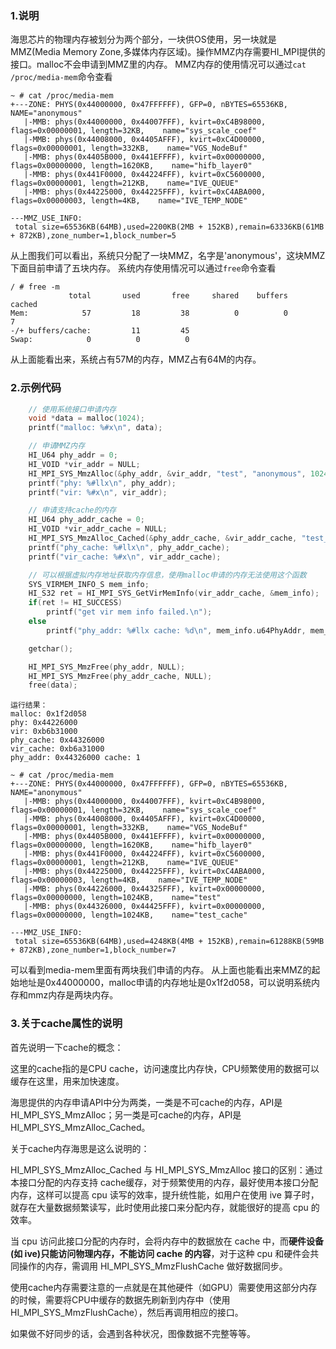 ### 1.说明
海思芯片的物理内存被划分为两个部分，一块供OS使用，另一块就是MMZ(Media Memory Zone,多媒体内存区域)。操作MMZ内存需要HI_MPI提供的接口。malloc不会申请到MMZ里的内存。
MMZ内存的使用情况可以通过`cat /proc/media-mem`命令查看
```
~ # cat /proc/media-mem 
+---ZONE: PHYS(0x44000000, 0x47FFFFFF), GFP=0, nBYTES=65536KB,    NAME="anonymous"
   |-MMB: phys(0x44000000, 0x44007FFF), kvirt=0xC4B98000, flags=0x00000001, length=32KB,    name="sys_scale_coef"
   |-MMB: phys(0x44008000, 0x4405AFFF), kvirt=0xC4D00000, flags=0x00000001, length=332KB,    name="VGS_NodeBuf"
   |-MMB: phys(0x4405B000, 0x441EFFFF), kvirt=0x00000000, flags=0x00000000, length=1620KB,    name="hifb_layer0"
   |-MMB: phys(0x441F0000, 0x44224FFF), kvirt=0xC5600000, flags=0x00000001, length=212KB,    name="IVE_QUEUE"
   |-MMB: phys(0x44225000, 0x44225FFF), kvirt=0xC4ABA000, flags=0x00000003, length=4KB,    name="IVE_TEMP_NODE"

---MMZ_USE_INFO:
 total size=65536KB(64MB),used=2200KB(2MB + 152KB),remain=63336KB(61MB + 872KB),zone_number=1,block_number=5
```
从上图我们可以看出，系统只分配了一块MMZ，名字是'anonymous'，这块MMZ下面目前申请了五块内存。
系统内存使用情况可以通过`free`命令查看
```
/ # free -m
             total       used       free     shared    buffers     cached
Mem:            57         18         38          0          0          7
-/+ buffers/cache:         11         45
Swap:            0          0          0
```
从上面能看出来，系统占有57M的内存，MMZ占有64M的内存。

### 2.示例代码
```c
    // 使用系统接口申请内存
    void *data = malloc(1024);
    printf("malloc: %#x\n", data);

    // 申请MMZ内存
    HI_U64 phy_addr = 0;
    HI_VOID *vir_addr = NULL;
    HI_MPI_SYS_MmzAlloc(&phy_addr, &vir_addr, "test", "anonymous", 1024*1024);
    printf("phy: %#llx\n", phy_addr);
    printf("vir: %#x\n", vir_addr);

    // 申请支持cache的内存
    HI_U64 phy_addr_cache = 0;
    HI_VOID *vir_addr_cache = NULL;
    HI_MPI_SYS_MmzAlloc_Cached(&phy_addr_cache, &vir_addr_cache, "test_cache", "anonymous", 1024*1024);
    printf("phy_cache: %#llx\n", phy_addr_cache);
    printf("vir_cache: %#x\n", vir_addr_cache);

    // 可以根据虚拟内存地址获取内存信息，使用malloc申请的内存无法使用这个函数
    SYS_VIRMEM_INFO_S mem_info;
    HI_S32 ret = HI_MPI_SYS_GetVirMemInfo(vir_addr_cache, &mem_info);
    if(ret != HI_SUCCESS)
        printf("get vir mem info failed.\n");
    else
        printf("phy_addr: %#llx cache: %d\n", mem_info.u64PhyAddr, mem_info.bCached);

    getchar();

    HI_MPI_SYS_MmzFree(phy_addr, NULL);
    HI_MPI_SYS_MmzFree(phy_addr_cache, NULL);
    free(data);
```
```
运行结果：
malloc: 0x1f2d058
phy: 0x44226000
vir: 0xb6b31000
phy_cache: 0x44326000
vir_cache: 0xb6a31000
phy_addr: 0x44326000 cache: 1
```
```
~ # cat /proc/media-mem 
+---ZONE: PHYS(0x44000000, 0x47FFFFFF), GFP=0, nBYTES=65536KB,    NAME="anonymous"
   |-MMB: phys(0x44000000, 0x44007FFF), kvirt=0xC4B98000, flags=0x00000001, length=32KB,    name="sys_scale_coef"
   |-MMB: phys(0x44008000, 0x4405AFFF), kvirt=0xC4D00000, flags=0x00000001, length=332KB,    name="VGS_NodeBuf"
   |-MMB: phys(0x4405B000, 0x441EFFFF), kvirt=0x00000000, flags=0x00000000, length=1620KB,    name="hifb_layer0"
   |-MMB: phys(0x441F0000, 0x44224FFF), kvirt=0xC5600000, flags=0x00000001, length=212KB,    name="IVE_QUEUE"
   |-MMB: phys(0x44225000, 0x44225FFF), kvirt=0xC4ABA000, flags=0x00000003, length=4KB,    name="IVE_TEMP_NODE"
   |-MMB: phys(0x44226000, 0x44325FFF), kvirt=0x00000000, flags=0x00000000, length=1024KB,    name="test"
   |-MMB: phys(0x44326000, 0x44425FFF), kvirt=0x00000000, flags=0x00000000, length=1024KB,    name="test_cache"

---MMZ_USE_INFO:
 total size=65536KB(64MB),used=4248KB(4MB + 152KB),remain=61288KB(59MB + 872KB),zone_number=1,block_number=7

```
可以看到media-mem里面有两块我们申请的内存。
从上面也能看出来MMZ的起始地址是0x44000000，malloc申请的内存地址是0x1f2d058，可以说明系统内存和mmz内存是两块内存。

### 3.关于cache属性的说明
首先说明一下cache的概念：

这里的cache指的是CPU cache，访问速度比内存快，CPU频繁使用的数据可以缓存在这里，用来加快速度。

海思提供的内存申请API中分为两类，一类是不可cache的内存，API是HI_MPI_SYS_MmzAlloc；另一类是可cache的内存，API是HI_MPI_SYS_MmzAlloc_Cached。

关于cache内存海思是这么说明的：

HI_MPI_SYS_MmzAlloc_Cached 与 HI_MPI_SYS_MmzAlloc 接口的区别：通过本接口分配的内存支持 cache缓存，对于频繁使用的内存，最好使用本接口分配内存，这样可以提高 cpu 读写的效率，提升统性能，如用户在使用 ive 算子时，就存在大量数据频繁读写，此时使用此接口来分配内存，就能很好的提高 cpu 的效率。

当 cpu 访问此接口分配的内存时，会将内存中的数据放在 cache 中，而**硬件设备 (如 ive)只能访问物理内存，不能访问 cache 的内容**，对于这种 cpu 和硬件会共同操作的内存，需调用 HI_MPI_SYS_MmzFlushCache 做好数据同步。

使用cache内存需要注意的一点就是在其他硬件（如GPU）需要使用这部分内存的时候，需要将CPU中缓存的数据先刷新到内存中（使用HI_MPI_SYS_MmzFlushCache），然后再调用相应的接口。

如果做不好同步的话，会遇到各种状况，图像数据不完整等等。